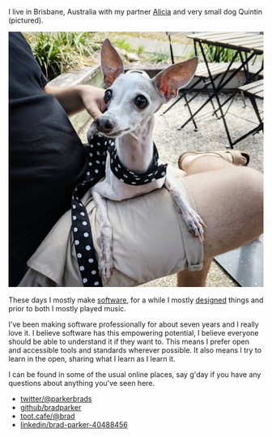 I live in Brisbane, Australia with my partner [Alicia](https://www.instagram.com/thecorrectalicia/) and very small dog Quintin (pictured).

![Quintin](/assets/images/quintin.jpg)

These days I mostly make [software](/tags/development.html), for a while I mostly [designed](/tags/design.html) things and prior to both I mostly played music.

I've been making software professionally for about seven years and I really love it. I believe software has this empowering potential, I believe everyone should be able to understand it if they want to. This means I prefer open and accessible tools and standards wherever possible. It also means I try to learn in the open, sharing what I learn as I learn it.

I can be found in some of the usual online places, say g'day if you have any questions about anything you've seen here.

* [twitter/\@parkerbrads](https://mobile.twitter.com/@parkerbrads)
* [github/bradparker](https://github.com/bradparker)
* [toot.cafe/\@brad](https://toot.cafe/@brad)
* [linkedin/brad-parker-40488456](https://www.linkedin.com/in/brad-parker-40488456/)
